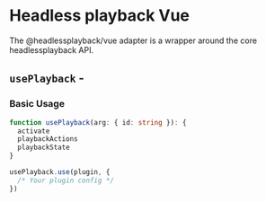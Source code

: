 <script setup>
import BundleSize from '../../components/BundleSize.vue'
</script>

# Headless playback Vue

The @headlessplayback/vue adapter is a wrapper around the core headlessplayback
API.

## `usePlayback` - <BundleSize func="usePlayback" pkg="@headlessplayback/vue" />

### Basic Usage

```ts
function usePlayback(arg: { id: string }): {
  activate
  playbackActions
  playbackState
}

usePlayback.use(plugin, {
  /* Your plugin config */
})
```
